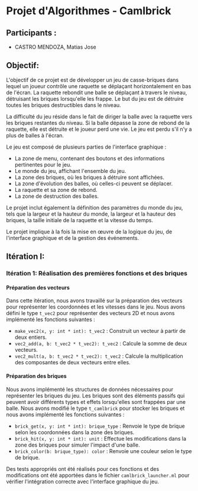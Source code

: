 # Projet d'Algorithmes - Camlbrick

## Participants :
- CASTRO MENDOZA, Matias Jose 

## Objectif: 

L'objectif de ce projet est de développer un jeu de casse-briques dans lequel un joueur contrôle une raquette se déplaçant horizontalement en bas de l'écran. La raquette rebondit une balle se déplaçant à travers le niveau, détruisant les briques lorsqu'elle les frappe. Le but du jeu est de détruire toutes les briques destructibles dans le niveau.

La difficulté du jeu réside dans le fait de diriger la balle avec la raquette vers les briques restantes du niveau. Si la balle dépasse la zone de rebond de la raquette, elle est détruite et le joueur perd une vie. Le jeu est perdu s'il n'y a plus de balles à l'écran.

Le jeu est composé de plusieurs parties de l'interface graphique :

- La zone de menu, contenant des boutons et des informations pertinentes pour le jeu.
- Le monde du jeu, affichant l'ensemble du jeu.
- La zone des briques, où les briques à détruire sont affichées.
- La zone d'évolution des balles, où celles-ci peuvent se déplacer.
- La raquette et sa zone de rebond.
- La zone de destruction des balles.

Le projet inclut également la définition des paramètres du monde du jeu, tels que la largeur et la hauteur du monde, la largeur et la hauteur des briques, la taille initiale de la raquette et la vitesse du temps.

Le projet implique à la fois la mise en œuvre de la logique du jeu, de l'interface graphique et de la gestion des événements.

## Itération I:

### Itération 1: Réalisation des premières fonctions et des briques

#### Préparation des vecteurs
Dans cette itération, nous avons travaillé sur la préparation des vecteurs pour représenter les coordonnées et les vitesses dans le jeu. Nous avons défini le type `t_vec2` pour représenter des vecteurs 2D et nous avons implémenté les fonctions suivantes :

- `make_vec2(x, y: int * int): t_vec2` : Construit un vecteur à partir de deux entiers.
- `vec2_add(a, b: t_vec2 * t_vec2): t_vec2` : Calcule la somme de deux vecteurs.
- `vec2_mult(a, b: t_vec2 * t_vec2): t_vec2` : Calcule la multiplication des composantes de deux vecteurs entre elles.

#### Préparation des briques
Nous avons implémenté les structures de données nécessaires pour représenter les briques du jeu. Les briques sont des éléments passifs qui peuvent avoir différents types et effets lorsqu'elles sont frappées par une balle. Nous avons modifié le type `t_camlbrick` pour stocker les briques et nous avons implémenté les fonctions suivantes :

- `brick_get(x, y: int * int): brique_type` : Renvoie le type de brique selon les coordonnées dans la zone des briques.
- `brick_hit(x, y: int * int): unit` : Effectue les modifications dans la zone des briques pour simuler l'impact d'une balle.
- `brick_color(b: brique_type): color` : Renvoie une couleur selon le type de brique.

Des tests appropriés ont été réalisés pour ces fonctions et des modifications ont été apportées dans le fichier `camlbrick_launcher.ml` pour vérifier l'intégration correcte avec l'interface graphique du jeu.
